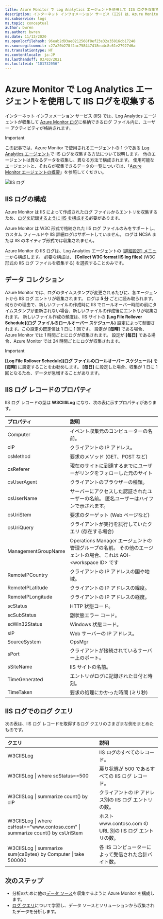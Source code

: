 ```yaml
---
title: Azure Monitor で Log Analytics エージェントを使用して IIS ログを収集する
description: インターネット インフォメーション サービス (IIS) は、Azure Monitor が収集できるログ ファイル内にユーザー アクティビティを格納します。  この記事では、IIS ログの収集を構成する方法、および Azure Monitor で作成されるレコードの詳細について説明します。
ms.subservice: logs
ms.topic: conceptual
author: bwren
ms.author: bwren
ms.date: 11/13/2020
ms.openlocfilehash: 96eab2d93ae0212568f8ef23e32a35016cb17248
ms.sourcegitcommit: c27a20b278f2ac758447418ea4c8c61e27927d6a
ms.translationtype: HT
ms.contentlocale: ja-JP
ms.lasthandoff: 03/03/2021
ms.locfileid: "101732056"
---
```

# <a name="collect-iis-logs-with-log-analytics-agent-in-azure-monitor"></a>Azure Monitor で Log Analytics エージェントを使用して IIS ログを収集する
インターネット インフォメーション サービス (IIS) では、Log Analytics エージェントが収集して [Azure Monitor ログ](../data-platform.md)に格納できるログ ファイル内に、ユーザー アクティビティが格納されます。

> [!IMPORTANT]
> この記事では、Azure Monitor で使用されるエージェントの 1 つである [Log Analytics エージェント](./log-analytics-agent.md)で IIS ログを収集する方法について説明します。 他のエージェントは異なるデータを収集し、異なる方法で構成されます。 使用可能なエージェントと、それらが収集できるデータの一覧については、「[Azure Monitor エージェントの概要](../agents/agents-overview.md)」を参照してください。

![IIS ログ](media/data-sources-iis-logs/overview.png)

## <a name="configuring-iis-logs"></a>IIS ログの構成
Azure Monitor は IIS によって作成されたログ ファイルからエントリを収集するため、[ログを記録するように IIS を構成する](/previous-versions/orphan-topics/ws.11/hh831775(v=ws.11))必要があります。

Azure Monitor は W3C 形式で格納された IIS ログ ファイルのみをサポートし、カスタム フィールドや IIS 詳細ログはサポートしていません。 ログは NCSA または IIS のネイティブ形式では収集されません。

Azure Monitor の IIS ログは、Log Analytics エージェントの [[詳細設定] メニュー](../agents/agent-data-sources.md#configuring-data-sources)から構成します。  必要な構成は、 **[Collect W3C format IIS log files]** (W3C 形式の IIS ログ ファイルを収集する) を選択することのみです。


## <a name="data-collection"></a>データ コレクション
Azure Monitor では、ログのタイムスタンプが変更されるたびに、各エージェントから IIS ログ エントリが収集されます。 ログは **5 分** ごとに読み取られます。 何らかの理由で、新しいファイルの作成時に IIS でロールオーバー時間の前にタイムスタンプが更新されない場合、新しいファイルの作成後にエントリが収集されます。 新しいファイル作成の頻度は、IIS サイトの **[Log File Rollover Schedule]\(ログ ファイルのロールオーバー スケジュール\)** 設定によって制御されます。この設定の既定値は 1 日に 1 回です。 設定が **[毎時]** である場合、Azure Monitor では 1 時間ごとにログが収集されます。 設定が **[毎日]** である場合、Azure Monitor では 24 時間ごとにログが収集されます。

> [!IMPORTANT]
> **[Log File Rollover Schedule]\(ログ ファイルのロールオーバー スケジュール\)** を **[毎時]** に設定することをお勧めします。 **[毎日]** に設定した場合、収集が 1 日に 1 回となるため、データが急増することがあります。

## <a name="iis-log-record-properties"></a>IIS ログ レコードのプロパティ
IIS ログ レコードの型は **W3CIISLog** になり、次の表に示すプロパティがあります。

| プロパティ | 説明 |
|:--- |:--- |
| Computer |イベント収集元のコンピューターの名前。 |
| cIP |クライアントの IP アドレス。 |
| csMethod |要求のメソッド (GET、POST など) |
| csReferer |現在のサイトに到達するまでにユーザーがリンクをフォローした元のサイト |
| csUserAgent |クライアントのブラウザーの種類。 |
| csUserName |サーバーにアクセスした認証されたユーザーの名前。 匿名ユーザーはハイフンで示されます。 |
| csUriStem |要求のターゲット (Web ページなど) |
| csUriQuery |クライアントが実行を試行していたクエリ (存在する場合) |
| ManagementGroupName |Operations Manager エージェントの管理グループの名前。  その他のエージェントの場合、これは AOI-\<workspace ID\> です |
| RemoteIPCountry |クライアントの IP アドレスの国や地域。 |
| RemoteIPLatitude |クライアントの IP アドレスの緯度。 |
| RemoteIPLongitude |クライアントの IP アドレスの経度。 |
| scStatus |HTTP 状態コード。 |
| scSubStatus |副状態エラー コード。 |
| scWin32Status |Windows 状態コード。 |
| sIP |Web サーバーの IP アドレス。 |
| SourceSystem |OpsMgr |
| sPort |クライアントが接続されているサーバー上のポート。 |
| sSiteName |IIS サイトの名前。 |
| TimeGenerated |エントリがログに記録された日付と時刻。 |
| TimeTaken |要求の処理にかかった時間 (ミリ秒) |

## <a name="log-queries-with-iis-logs"></a>IIS ログでのログ クエリ
次の表は、IIS ログ レコードを取得するログ クエリのさまざまな例をまとめたものです。

| クエリ | 説明 |
|:--- |:--- |
| W3CIISLog |IIS ログのすべてのレコード。 |
| W3CIISLog &#124; where scStatus==500 |戻り状態が 500 であるすべての IIS ログ レコード。 |
| W3CIISLog &#124; summarize count() by cIP |クライアントの IP アドレス別の IIS ログ エントリの数。 |
| W3CIISLog &#124; where csHost=="www\.contoso.com" &#124; summarize count() by csUriStem |ホスト www\.contoso.com の URL 別の IIS ログ エントリの数。 |
| W3CIISLog &#124; summarize sum(csBytes) by Computer &#124; take 500000 |各 IIS コンピューターによって受信された合計バイト数。 |

## <a name="next-steps"></a>次のステップ
* 分析のために他の[データ ソース](../agents/agent-data-sources.md)を収集するように Azure Monitor を構成します。
* [ログ クエリ](../logs/log-query-overview.md)について学習し、データ ソースとソリューションから収集されたデータを分析します。
